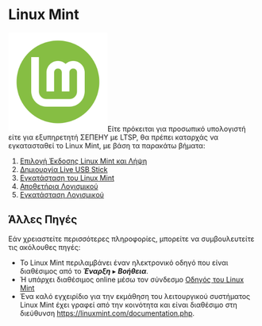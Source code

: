 # Linux Mint

![](../images/LMDE.png#right-icon)Είτε πρόκειται για προσωπικό υπολογιστή
είτε για εξυπηρετητή ΣΕΠΕΗΥ με LTSP, θα πρέπει καταρχάς να εγκατασταθεί το
Linux Mint, με βάση τα παρακάτω βήματα:

1. [Επιλογή Έκδοσης Linux Mint και Λήψη](download.md)
2. [Δημιουργία Live USB Stick](liveusb.md)
3. [Εγκατάσταση του Linux Mint](installation.md)
4. [Αποθετήρια Λογισμικού](repositories.md)
5. [Εγκατάσταση Λογισμικού](software.md)

## Άλλες Πηγές

Εάν χρειαστείτε περισσότερες πληροφορίες, μπορείτε να συμβουλευτείτε τις
ακόλουθες πηγές:

- Το Linux Mint περιλαμβάνει έναν ηλεκτρονικό οδηγό που είναι διαθέσιμος από
  το ***Έναρξη*** ▸ ***Βοήθεια***.
- Ή υπάρχει διαθέσιμος online μέσω τον σύνδεσμο [Οδηγός του
  Linux Mint](https://linuxmint.com/documentation.php)
- Ένα καλό εγχειρίδιο για την εκμάθηση του λειτουργικού συστήματος Linux Mint έχει
  γραφεί από την κοινότητα και είναι διαθέσιμο στη διεύθυνση
  <https://linuxmint.com/documentation.php>.

